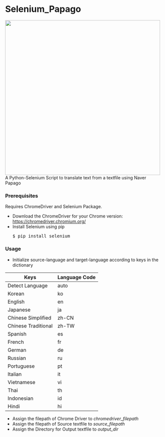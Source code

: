 # Selenium_Papago
<img width="500" src="https://raw.githubusercontent.com/scottgigante/NaverTTS/master/papago.svg?sanitize=true" style="max-width:100%;">
A Python-Selenium Script to translate text from a textfile using Naver Papago


### Prerequisites
Requires ChromeDriver and Selenium Package.<br>
- Download the ChromeDriver for your Chrome version: https://chromedriver.chromium.org/<br>
- Install Selenium using pip <pre>$ pip install selenium</pre>

### Usage
- Initialize source-language and target-language according to keys in the dictionary

|	Keys|Language Code
|----|----|
| Detect Language|auto|
|	Korean|ko|
|	English|en|
|	Japanese|ja|
|	Chinese Simplified|zh-CN|
|Chinese Traditional|zh-TW|	
|	Spanish|es|
|	French|fr|
|	German|de|
|	Russian|ru|
|	Portuguese|	pt|
|	Italian|it|
|	Vietnamese|vi|
|	Thai|th|
|	Indonesian|id|	
|	Hindi|hi|

- Assign the filepath of Chrome Driver  to <i>chromedriver_filepath</i> 
- Assign the filepath of Source textfile to <i>source_filepath</i>
- Assign the Directory for Output textfile to <i>output_dir</i>

